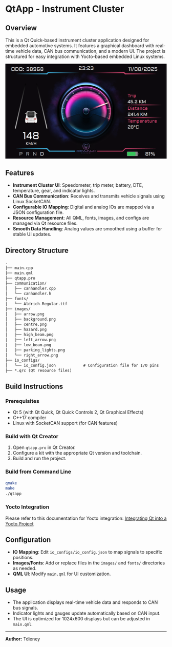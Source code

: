 # QtApp - Instrument Cluster

## Overview

This is a Qt Quick-based instrument cluster application designed for embedded automotive systems. It features a graphical dashboard with real-time vehicle data, CAN bus communication, and a modern UI. The project is structured for easy integration with Yocto-based embedded Linux systems.

<p align="center">
    <img src="screenshots/UI_1.png" alt="Image">
</p>

## Features

- **Instrument Cluster UI**: Speedometer, trip meter, battery, DTE, temperature, gear, and indicator lights.
- **CAN Bus Communication**: Receives and transmits vehicle signals using Linux SocketCAN.
- **Configurable IO Mapping**: Digital and analog IOs are mapped via a JSON configuration file.
- **Resource Management**: All QML, fonts, images, and configs are managed via Qt resource files.
- **Smooth Data Handling**: Analog values are smoothed using a buffer for stable UI updates.

## Directory Structure

```
.
├── main.cpp
├── main.qml
├── qtapp.pro
├── communication/
│   ├── canhandler.cpp
│   └── canhandler.h
├── fonts/
│   └── Aldrich-Regular.ttf
├── images/
│   ├── arrow.png
│   ├── background.png
│   ├── centre.png
│   ├── hazard.png
│   ├── high_beam.png
│   ├── left_arrow.png
│   ├── low_beam.png
│   ├── parking_lights.png
│   └── right_arrow.png
├── io_configs/
│   └── io_config.json            # Configuration file for I/O pins
├── *.qrc (Qt resource files)
```

## Build Instructions

### Prerequisites

- Qt 5 (with Qt Quick, Qt Quick Controls 2, Qt Graphical Effects)
- C++17 compiler
- Linux with SocketCAN support (for CAN features)

### Build with Qt Creator

1. Open `qtapp.pro` in Qt Creator.
2. Configure a kit with the appropriate Qt version and toolchain.
3. Build and run the project.

### Build from Command Line

```sh
qmake
make
./qtapp
```

### Yocto Integration

Please refer to this documentation for Yocto integration:
[Integrating Qt into a Yocto Project](4.%20Integrating%20Qt%20into%20a%20Yocto%20Project.md)

## Configuration

- **IO Mapping**: Edit `io_configs/io_config.json` to map signals to specific positions.
- **Images/Fonts**: Add or replace files in the `images/` and `fonts/` directories as needed.
- **QML UI**: Modify `main.qml` for UI customization.

## Usage

- The application displays real-time vehicle data and responds to CAN bus signals.
- Indicator lights and gauges update automatically based on CAN input.
- The UI is optimized for 1024x600 displays but can be adjusted in `main.qml`.

---

**Author:** Tdieney
